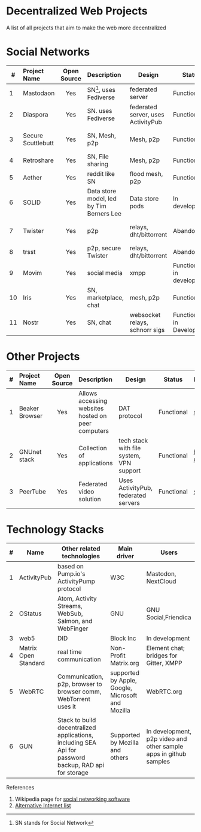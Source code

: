 # Decentralized Web Projects
A list of all projects that aim to make the web more decentralized

# Social Networks 

| # |   Project Name  |  Open Source |  Description                 |  Design           | Status       |  Link(s)|
|-|:----------------|:------------:|:-------------------------------|-------------------|--------------|--------|
|1| Mastodaon       | Yes          |SN[^1], uses Fediverse  |federated server   | Functional   |  [site](https://joinmastodon.org/) |
|2| Diaspora        | Yes          |SN. uses Fediverse    |federated server, uses ActivityPub| Functional |  [site](https://diasporafoundation.org/)|
|3| Secure Scuttlebutt| Yes        |SN, Mesh, p2p       |Mesh, p2p          |Functional    |[site](https://scuttlebutt.nz/), [Another version](https://www.manyver.se/) |
|4| Retroshare      | Yes          |SN, File sharing    |Mesh, p2p          |Functional    |[site](https://retroshare.cc/), [Github](https://github.com/RetroShare/RetroShare) |
|5| Aether          | Yes          |reddit like SN                  |flood mesh, p2p    |Functional    |[site](https://getaether.net/) |
|6|SOLID            | Yes          |Data store model, led by Tim Berners Lee|Data store pods     |In development| [link](https://solidproject.org/) |
|7|Twister          | Yes          |p2p                             |relays, dht/bittorrent|Abandoned   | [site](http://twister.net.co/), [2nd site](https://twisterarmy.org/) |
|8|trsst            | Yes          |p2p, secure Twister             |relays, dht/bittorrent|Abandoned   |[Github](https://github.com/TrsstProject/trsst) |
|9|Movim            | Yes          |social media                    |xmpp                  |Functional, in development|[Github](https://github.com/movim/movim)|
|10|Iris            |Yes           |SN, marketplace, chat           |mesh, p2p             |Functional  |[site](https://iris.to/)|
|11|Nostr           |Yes           |SN, chat                        |websocket relays, schnorr sigs  |Functional, in Development|[Intro to Nostr](https://github.com/nostr-protocol/nostr), [NIP](https://github.com/nostr-protocol/nips)|


# Other Projects
| # |   Project Name  |  Open Source |  Description                 |  Design           | Status       |  Link(s)|
|-|:----------------|:------------:|:-------------------------------|-------------------|--------------|--------|
|1|Beaker Browser   |Yes           |Allows accessing websites hosted on peer computers| DAT protocol| Functional| [site](https://beakerbrowser.com/)|
|2|GNUnet stack     |Yes           |Collection of applications      |tech stack with file system, VPN support| Functional| [how to use](https://www.gnunet.org/en/use.html)|
|3|PeerTube         |Yes           |Federated video solution        |Uses ActivityPub, federated servers | Functional| [site](https://joinpeertube.org/)|

# Technology Stacks

|#| Name           | Other related technologies | Main driver |  Users      |
|-|----------------|----------------------------|-------------|-------------|
|1|ActivityPub     | based on Pump.io's ActivityPump protocol | W3C            | Mastodon, NextCloud |
|2|OStatus         | Atom, Activity Streams, WebSub, Salmon, and WebFinger| GNU | GNU Social,Friendica|
|3|web5            |DID                         |Block Inc    |In development| 
|4|Matrix Open Standard         |real time communication     |Non-Profit Matrix.org       |Element chat; bridges for Gitter, XMPP|
|5|WebRTC          |Communication, p2p, browser to browser comm, WebTorrent uses it          |supported by Apple, Google, Microsoft and Mozilla| WebRTC.org |
|6|GUN             |Stack to build decentralized applications, including SEA Api for password backup, RAD api for storage| Supported by Mozilla and others| In development, p2p video and other sample apps in github samples|       



[^1]: SN stands for Social Network

References
1. Wikipedia page for [social networking software](https://en.wikipedia.org/wiki/Comparison_of_software_and_protocols_for_distributed_social_networking)
2. [Alternative Internet list](https://github.com/redecentralize/alternative-internet)
